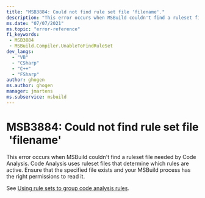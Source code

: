 ```yaml
---
title: "MSB3884: Could not find rule set file 'filename'."
description: "This error occurs when MSBuild couldn't find a ruleset file needed by Code Analysis."
ms.date: "07/07/2021"
ms.topic: "error-reference"
f1_keywords:
 - MSB3884
 - MSBuild.Compiler.UnableToFindRuleSet
dev_langs:
  - "VB"
  - "CSharp"
  - "C++"
  - "FSharp"
author: ghogen
ms.author: ghogen
manager: jmartens
ms.subservice: msbuild
---
```

# MSB3884: Could not find rule set file 'filename'

This error occurs when MSBuild couldn't find a ruleset file needed by Code Analysis. Code Analysis uses ruleset files that determine which rules are active. Ensure that the specified file exists and your MSBuild process has the right permissions to read it.

See [Using rule sets to group code analysis rules](../../code-quality/using-rule-sets-to-group-code-analysis-rules.md).
